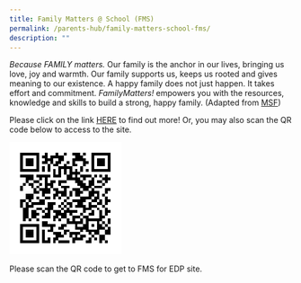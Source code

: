 ```yaml
---
title: Family Matters @ School (FMS)
permalink: /parents-hub/family-matters-school-fms/
description: ""
---
```

_Because FAMILY matters._ Our family is the anchor in our lives, bringing us love, joy and warmth. Our family supports us, keeps us rooted and gives meaning to our existence. A happy family does not just happen. It takes effort and commitment. _FamilyMatters!_ empowers you with the resources, knowledge and skills to build a strong, happy family. (Adapted from [MSF](https://www.msf.gov.sg/policies/Strong-and-Stable-Families/Supporting-Families/Empowering-families-through-Family-Matters/Pages/default.aspx))

Please click on the link [HERE](https://sites.google.com/moe.edu.sg/endeavour-primary-fms/home) to find out more! Or, you may also scan the QR code below to access to the site. 

![EDP FMS](/images/qrcode.png)

Please scan the QR code to get to FMS for EDP site.
